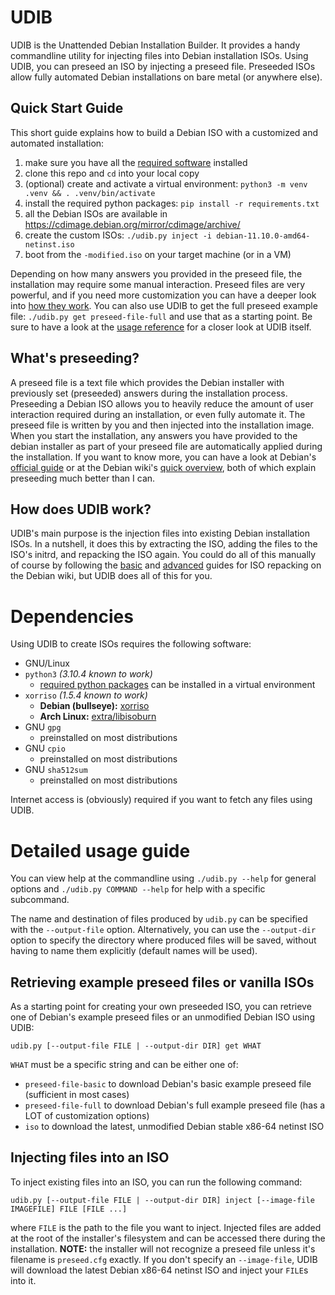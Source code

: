 # UDIB

UDIB is the Unattended Debian Installation Builder.
It provides a handy commandline utility for injecting files into Debian installation ISOs.
Using UDIB, you can preseed an ISO by injecting a preseed file.
Preseeded ISOs allow fully automated Debian installations on bare metal (or anywhere else).

## Quick Start Guide

This short guide explains how to build a Debian ISO with a customized and automated installation:

1. make sure you have all the [required software](#build-machine) installed
2. clone this repo and `cd` into your local copy
3. (optional) create and activate a virtual environment: `python3 -m venv .venv && . .venv/bin/activate`
4. install the required python packages: `pip install -r requirements.txt`
5. all the Debian ISOs are available in <https://cdimage.debian.org/mirror/cdimage/archive/>
5. create the custom ISOs: `./udib.py inject -i debian-11.10.0-amd64-netinst.iso`
6. boot from the `-modified.iso` on your target machine (or in a VM)

Depending on how many answers you provided in the preseed file, the installation may require some manual interaction.
Preseed files are very powerful, and if you need more customization you can have a deeper look into [how they work](#whats-preseeding).
You can also use UDIB to get the full preseed example file: `./udib.py get preseed-file-full` and use that as a starting point.
Be sure to have a look at the [usage reference](#detailed-usage-guide) for a closer look at UDIB itself.

## What's preseeding?

A preseed file is a text file which provides the Debian installer with previously set (preseeded) answers during the installation process.
Preseeding a Debian ISO allows you to heavily reduce the amount of user interaction required during an installation, or even fully automate it.
The preseed file is written by you and then injected into the installation image.
When you start the installation, any answers you have provided to the debian installer as part of your preseed file are automatically applied during the installation.
If you want to know more, you can have a look at Debian's [official guide](https://www.debian.org/releases/stable/amd64/apb.en.html) or at the Debian wiki's [quick overview](https://wiki.debian.org/DebianInstaller/Preseed), both of which explain preseeding much better than I can.

## How does UDIB work?

UDIB's main purpose is the injection files into existing Debian installation ISOs.
In a nutshell, it does this by extracting the ISO, adding the files to the ISO's initrd, and repacking the ISO again.
You could do all of this manually of course by following the [basic](https://wiki.debian.org/DebianInstaller/Preseed/EditIso#Adding_a_Preseed_File_to_the_Initrd) and [advanced](https://wiki.debian.org/RepackBootableISO) guides for ISO repacking on the Debian wiki, but UDIB does all of this for you.

# Dependencies

Using UDIB to create ISOs requires the following software:

- GNU/Linux
- `python3` *(3.10.4 known to work)*
  - [required python packages](./requirements.txt) can be installed in a virtual environment
- `xorriso` *(1.5.4 known to work)*
  - **Debian (bullseye):** [xorriso](https://packages.debian.org/bullseye/xorriso)
  - **Arch Linux:** [extra/libisoburn](extra/libisoburn)
- GNU `gpg`
  - preinstalled on most distributions
- GNU `cpio`
  - preinstalled on most distributions
- GNU `sha512sum`
  - preinstalled on most distributions

Internet access is (obviously) required if you want to fetch any files using UDIB.

# Detailed usage guide

You can view help at the commandline using `./udib.py --help` for general options and `./udib.py COMMAND --help` for help with a specific subcommand.

The name and destination of files produced by `udib.py` can be specified with the `--output-file` option.
Alternatively, you can use the `--output-dir` option to specify the directory where produced files will be saved, without having to name them explicitly (default names will be used).

## Retrieving example preseed files or vanilla ISOs

As a starting point for creating your own preseeded ISO, you can retrieve one of Debian's example preseed files or an unmodified Debian ISO using UDIB:

```
udib.py [--output-file FILE | --output-dir DIR] get WHAT
```

`WHAT` must be a specific string and can be either one of:

- `preseed-file-basic` to download Debian's basic example preseed file (sufficient in most cases)
- `preseed-file-full` to download Debian's full example preseed file (has a LOT of customization options)
- `iso` to download the latest, unmodified Debian stable x86-64 netinst ISO

## Injecting files into an ISO

To inject existing files into an ISO, you can run the following command:

```
udib.py [--output-file FILE | --output-dir DIR] inject [--image-file IMAGEFILE] FILE [FILE ...]
```

where `FILE` is the path to the file you want to inject.
Injected files are added at the root of the installer's filesystem and can be accessed there during the installation.
**NOTE:** the installer will not recognize a preseed file unless it's filename is `preseed.cfg` exactly.
If you don't specify an `--image-file`, UDIB will download the latest Debian x86-64 netinst ISO and inject your `FILE`s into it.
